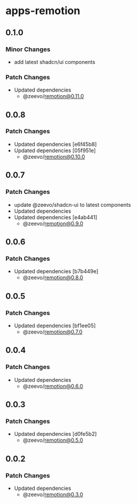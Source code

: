 # apps-remotion

## 0.1.0

### Minor Changes

- add latest shadcn/ui components

### Patch Changes

- Updated dependencies
  - @zeevo/remotion@0.11.0

## 0.0.8

### Patch Changes

- Updated dependencies [e6f45b8]
- Updated dependencies [05f951e]
  - @zeevo/remotion@0.10.0

## 0.0.7

### Patch Changes

- update @zeevo/shadcn-ui to latest components
- Updated dependencies
- Updated dependencies [e4ab441]
  - @zeevo/remotion@0.9.0

## 0.0.6

### Patch Changes

- Updated dependencies [b7b449e]
  - @zeevo/remotion@0.8.0

## 0.0.5

### Patch Changes

- Updated dependencies [bf1ee05]
  - @zeevo/remotion@0.7.0

## 0.0.4

### Patch Changes

- Updated dependencies
  - @zeevo/remotion@0.6.0

## 0.0.3

### Patch Changes

- Updated dependencies [d0fe5b2]
  - @zeevo/remotion@0.5.0

## 0.0.2

### Patch Changes

- Updated dependencies
  - @zeevo/remotion@0.3.0
